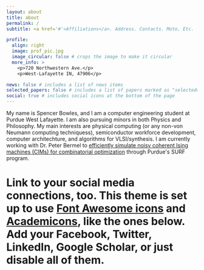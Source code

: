 ```yaml
---
layout: about
title: about
permalink: /
subtitle: <a href='#'>Affiliations</a>. Address. Contacts. Moto. Etc.

profile:
  align: right
  image: prof_pic.jpg
  image_circular: false # crops the image to make it circular
  more_info: >
    <p>720 Northwestern Ave.</p>
    <p>West-Lafayette IN, 47906</p>

news: false # includes a list of news items
selected_papers: false # includes a list of papers marked as "selected={true}"
social: true # includes social icons at the bottom of the page
---
```


My name is Spencer Bowles, and I am a computer engineering student at Purdue West Lafayette. I am also pursuing minors in both Physics and Philosophy. My main interests are physical computing (or any non-von Neumann computing techniquess), semiconductor workforce development, computer architechture, and algorithms for VLSI/synthesis. I am currently working with Dr. Peter Bermel to [efficiently simulate noisy coherent Ising machines (CIMs) for combinatorial optimization](/blog/) through Purdue's SURF program.

# Link to your social media connections, too. This theme is set up to use [Font Awesome icons](https://fontawesome.com/) and [Academicons](https://jpswalsh.github.io/academicons/), like the ones below. Add your Facebook, Twitter, LinkedIn, Google Scholar, or just disable all of them.
